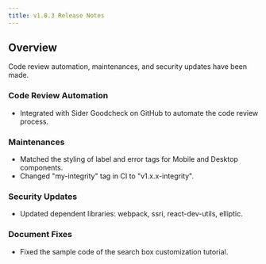 ```yaml
---
title: v1.0.3 Release Notes
---
```


## Overview

Code review automation, maintenances, and security updates have been made.

### Code Review Automation
- Integrated with Sider Goodcheck on GitHub to automate the code review process.

### Maintenances
- Matched the styling of label and error tags for Mobile and Desktop components.
- Changed "my-integrity" tag in CI to "v1.x.x-integrity".

### Security Updates
- Updated dependent libraries: webpack, ssri, react-dev-utils, elliptic.

### Document Fixes
- Fixed the sample code of the search box customization tutorial.
